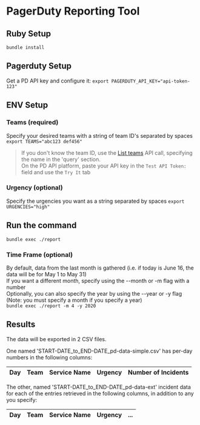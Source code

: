 # PagerDuty Reporting Tool

## Ruby Setup
`bundle install`

## Pagerduty Setup
Get a PD API key and configure it:
`export PAGERDUTY_API_KEY="api-token-123"`

## ENV Setup

### Teams (required)
Specify your desired teams with a string of team ID's separated by spaces
`export TEAMS="abc123 def456"`
> If you don't know the team ID, use the [List teams](https://developer.pagerduty.com/api-reference/reference/REST/openapiv3.json/paths/~1teams/get) API call, specifying the name in the 'query' section.<br/>
> On the PD API platform, paste your API key in the `Test API Token:` field and use the `Try It` tab

### Urgency (optional)
Specify the urgencies you want as a string separated by spaces
`export URGENCIES="high"`

## Run the command
`bundle exec ./report`

### Time Frame (optional)
By default, data from the last month is gathered (i.e. if today is June 16, the data will be for May 1 to May 31) <br/>
If you want a different month, specify using the --month or -m flag with a number <br/>
Optionally, you can also specify the year by using the --year or -y flag (Note: you must specify a month if you specify a year) <br/>
`bundle exec ./report -m 4 -y 2020`

## Results
The data will be exported in 2 CSV files.

One named 'START-DATE_to_END-DATE_pd-data-simple.csv' has per-day numbers in the following columns:

| Day | Team | Service Name | Urgency | Number of Incidents |
| --- | --- | --- | --- | --- |

The other, named 'START-DATE_to_END-DATE_pd-data-ext' incident data for each of the entries retrieved in the following columns, in addition to any you specify:

| Day | Team | Service Name | Urgency | ... |
| --- | --- | --- | --- | --- |
